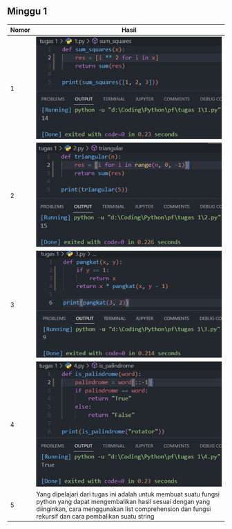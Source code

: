 ## Minggu 1
Nomor | Hasil
------|------
1     | <img src="img/1.png"/>
2     | <img src="img/2.png"/>
3     | <img src="img/3.png"/>
4     | <img src="img/4.png"/>
5     |  Yang dipelajari dari tugas ini adalah untuk membuat suatu fungsi python yang dapat mengembalikan hasil sesuai dengan yang diinginkan, cara menggunakan list comprehension dan fungsi rekursif dan cara pembalikan suatu string